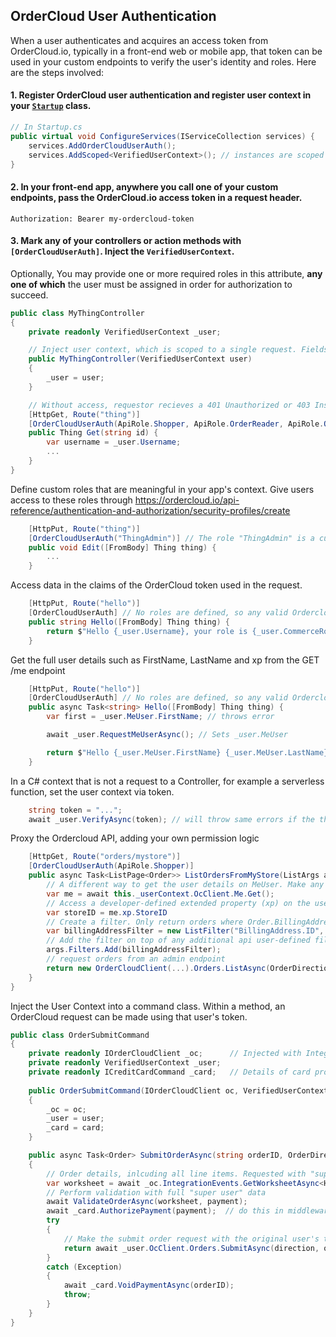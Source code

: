 ## OrderCloud User Authentication

When a user authenticates and acquires an access token from OrderCloud.io, typically in a front-end web or mobile app, that token can be used in your custom endpoints to verify the user's identity and roles. Here are the steps involved:

#### 1. Register OrderCloud user authentication and register user context in your [`Startup`](https://docs.microsoft.com/en-us/aspnet/core/fundamentals/startup) class.

```c#
// In Startup.cs
public virtual void ConfigureServices(IServiceCollection services) {
    services.AddOrderCloudUserAuth();
    services.AddScoped<VerifiedUserContext>(); // instances are scoped to the reqest
}
```
#### 2. In your front-end app, anywhere you call one of your custom endpoints, pass the OrderCloud.io access token in a request header.

```
Authorization: Bearer my-ordercloud-token
```

#### 3. Mark any of your controllers or action  methods with `[OrderCloudUserAuth]`. Inject the `VerifiedUserContext`.

Optionally, You may provide one or more required roles in this attribute, **any one of which** the user must be assigned in order for authorization to succeed.

```c#
public class MyThingController 
{
    private readonly VerifiedUserContext _user;

    // Inject user context, which is scoped to a single request. Fields will only be defined if [OrderCloudUserAuth] is defined on the route.
    public MyThingController(VerifiedUserContext user) 
    {
        _user = user;
    }

    // Without access, requestor recieves a 401 Unauthorized or 403 InsufficientRoles error.
    [HttpGet, Route("thing")] 
    [OrderCloudUserAuth(ApiRole.Shopper, ApiRole.OrderReader, ApiRole.OrderAdmin)] // Any one of these threee roles gives access the endpoint 
    public Thing Get(string id) {
        var username = _user.Username;
        ...
    }
}
```

Define custom roles that are meaningful in your app's context.
Give users access to these roles through https://ordercloud.io/api-reference/authentication-and-authorization/security-profiles/create
```c#
    [HttpPut, Route("thing")]
    [OrderCloudUserAuth("ThingAdmin")] // The role "ThingAdmin" is a custom developer-defined role
    public void Edit([FromBody] Thing thing) {
        ...
    }
```

Access data in the claims of the OrderCloud token used in the request.
```c#
    [HttpPut, Route("hello")]
    [OrderCloudUserAuth] // No roles are defined, so any valid Ordercloud Token gives access.
    public string Hello([FromBody] Thing thing) {
        return $"Hello {_user.Username}, your role is {_user.CommerceRole}";.
    }
```

Get the full user details such as FirstName, LastName and xp from the GET /me endpoint
```c#
    [HttpPut, Route("hello")]
    [OrderCloudUserAuth] // No roles are defined, so any valid Ordercloud Token gives access.
    public async Task<string> Hello([FromBody] Thing thing) {
        var first = _user.MeUser.FirstName; // throws error    

        await _user.RequestMeUserAsync(); // Sets _user.MeUser

        return $"Hello {_user.MeUser.FirstName} {_user.MeUser.LastName}"; // now no error thrown
    }
```

In a C# context that is not a request to a Controller, for example a serverless function, set the user context via token.
```c#
    string token = "...";
    await _user.VerifyAsync(token); // will throw same errors if the there is any problem with the token
```

Proxy the Ordercloud API, adding your own permission logic
```c#
    [HttpGet, Route("orders/mystore")]
    [OrderCloudUserAuth(ApiRole.Shopper)] 
    public async Task<ListPage<Order>> ListOrdersFromMyStore(ListArgs args) {
        // A different way to get the user details on MeUser. Make any request from OcClient as the authenticated user.
        var me = await this._userContext.OcClient.Me.Get();
        // Access a developer-defined extended property (xp) on the user called "StoreID".
        var storeID = me.xp.StoreID 
        // Create a filter. Only return orders where Order.BillingAddress.ID equals the user's storeID.   
        var billingAddressFilter = new ListFilter("BillingAddress.ID", storeID);
        // Add the filter on top of any additional api user-defined filters. 
        args.Filters.Add(billingAddressFilter);
        // request orders from an admin endpoint
        return new OrderCloudClient(...).Orders.ListAsync(OrderDirection.Outgoing, page: args.Page, pageSize: args.PageSize, filters: args.ToFilterString()) 
    }
}
```

Inject the User Context into a command class. Within a method, an OrderCloud request can be made using that user's token. 

```c#
public class OrderSubmitCommand 
{
    private readonly IOrderCloudClient _oc;      // Injected with Integration Client ID context. FullAccess "super user".
    private readonly VerifiedUserContext _user; 
    private readonly ICreditCardCommand _card;   // Details of card processing left unopinionated
    
    public OrderSubmitCommand(IOrderCloudClient oc, VerifiedUserContext user, ICreditCardCommand card)
    {
        _oc = oc;
        _user = user;
        _card = card;
    }

    public async Task<Order> SubmitOrderAsync(string orderID, OrderDirection direction, OrderCloudIntegrationsCreditCardPayment payment) 
    {
        // Order details, inlcuding all line items. Requested with "super user" client context.
        var worksheet = await _oc.IntegrationEvents.GetWorksheetAsync<HSOrderWorksheet>(OrderDirection.Incoming, orderID);
        // Perform validation with full "super user" data
        await ValidateOrderAsync(worksheet, payment);
        await _card.AuthorizePayment(payment);  // do this in middleware for security.
        try
        {
            // Make the submit order request with the original user's token.
            return await _user.OcClient.Orders.SubmitAsync(direction, orderID); 
        }
        catch (Exception)
        {
            await _card.VoidPaymentAsync(orderID);
            throw;
        }
    }
}
```     

    


